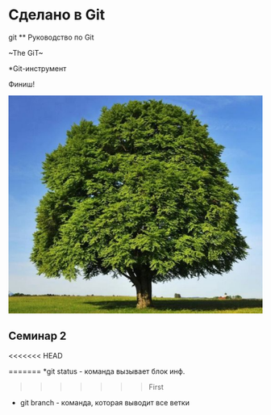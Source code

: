 # Сделано в Git
git
** Руководство по Git

~The GiT~

*Git-инструмент 

Финиш! 

![Alt text](image.png)

## Семинар 2

<<<<<<< HEAD

=======
*git status - команда вызывает блок инф.
>>>>>>> First

* git branch - команда, которая выводит все ветки